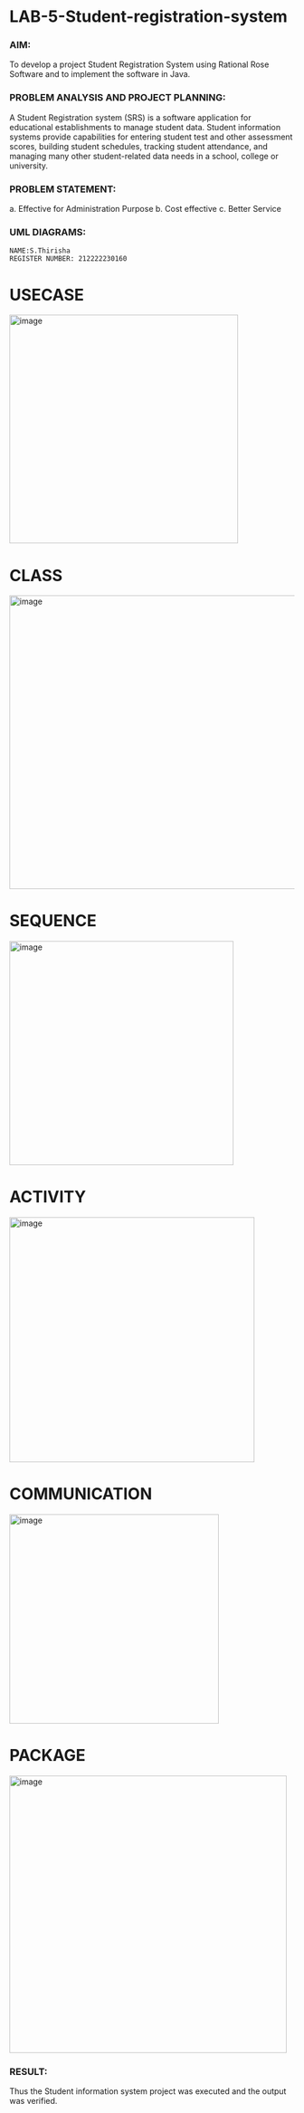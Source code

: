 # LAB-5-Student-registration-system
### AIM:
To develop a project Student Registration System using Rational Rose Software and to
implement the software in Java.
### PROBLEM ANALYSIS AND PROJECT PLANNING:
A Student Registration system (SRS) is a software application for educational
establishments to manage student data. Student information systems provide capabilities for
entering student test and other assessment scores, building student schedules, tracking student
attendance, and managing many other student-related data needs in a school, college or
university.
### PROBLEM STATEMENT:
a. Effective for Administration Purpose
b. Cost effective
c. Better Service
### UML DIAGRAMS:
```
NAME:S.Thirisha
REGISTER NUMBER: 212222230160
```

# USECASE

<img width="404" alt="image" src="https://github.com/TejaswiniGugananthan/LAB-5-Student-registration-system/assets/121222763/bdd5de71-b602-4125-a610-fbec536d0079">

# CLASS

<img width="519" alt="image" src="https://github.com/TejaswiniGugananthan/LAB-5-Student-registration-system/assets/121222763/d5195e5e-f1a7-4c0b-80eb-984dfb06e3f1">


# SEQUENCE

<img width="396" alt="image" src="https://github.com/TejaswiniGugananthan/LAB-5-Student-registration-system/assets/121222763/403ff535-e2bc-45e0-bd5b-e5b9c5172af0">


# ACTIVITY

<img width="433" alt="image" src="https://github.com/TejaswiniGugananthan/LAB-5-Student-registration-system/assets/121222763/3fab4058-8a63-43f4-afc5-b0b7fc536482">


# COMMUNICATION

<img width="370" alt="image" src="https://github.com/TejaswiniGugananthan/LAB-5-Student-registration-system/assets/121222763/a258c476-b0e8-48d2-b24c-2eb9176e1934">

# PACKAGE

<img width="490" alt="image" src="https://github.com/TejaswiniGugananthan/LAB-5-Student-registration-system/assets/121222763/963088e5-1dd0-46b0-8a6e-f57f2f901f4f">


### RESULT:
Thus the Student information system project was executed and the output was
verified.
